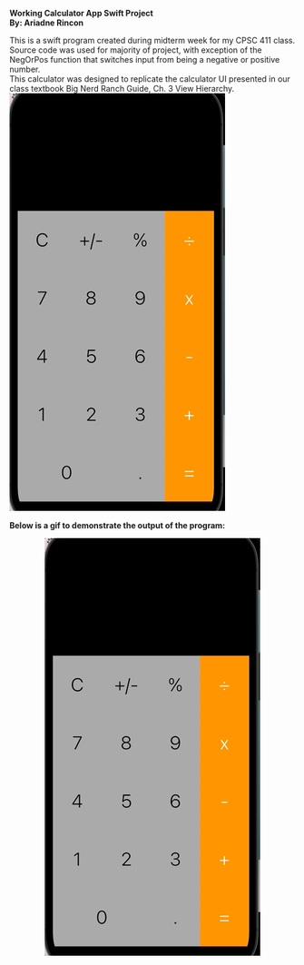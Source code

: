 **Working Calculator App Swift Project**  
**By: Ariadne Rincon**  

This is a swift program created during midterm week for my CPSC 411 class. Source code was used for majority of project, with exception of the NegOrPos function that switches input from being a negative or positive number.  
This calculator was designed to replicate the calculator UI presented in our class textbook Big Nerd Ranch Guide, Ch. 3 View Hierarchy.
<img src="calculatorGIF.gif" />


**Below is a gif to demonstrate the output of the program:**  
  
  
<p align="center">
<img src="calculatorGIF.gif" alt="animated" />
</p> 
